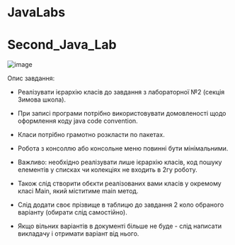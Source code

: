 # JavaLabs
# Second_Java_Lab

![image](https://user-images.githubusercontent.com/91155188/161729006-9622c3bc-2759-4954-b76f-82b097afab5e.png)

Опис завдання: 

- Реалізувати ієрархію класів до завдання з лабораторної №2 (секція Зимова школа).

- При записі програми потрібно використовувати домовленості щодо оформлення коду java code convention.

- Класи потрібно грамотно розкласти по пакетах.

- Робота з консоллю або консольне меню повинні бути мінімальними.

- Важливо: необхідно реалізувати лише ієрархію класів, код пошуку елементів у списках чи колекціях не входить в 2гу роботу.

- Також слід створити обєкти реалізованих вами класів у окремому класі Main, який міститиме main метод.

- Слід додати своє прізвище в таблицю до завдання 2 коло обраного варіанту (обирати слід самостійно).

- Якщо вільних варіантів в документі більше не буде - слід написати викладачу і отримати варіант від нього.
